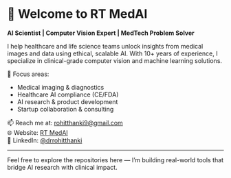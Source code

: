 # 👋 Welcome to RT MedAI

**AI Scientist | Computer Vision Expert | MedTech Problem Solver**

I help healthcare and life science teams unlock insights from medical images and data using ethical, scalable AI. With 10+ years of experience, I specialize in clinical-grade computer vision and machine learning solutions.

🔬 Focus areas:
- Medical imaging & diagnostics
- Healthcare AI compliance (CE/FDA)
- AI research & product development
- Startup collaboration & consulting

📫 Reach me at: rohitthanki9@gmail.com  
🌐 Website: [RT MedAI](https://rohitthanki9.github.io/rtmedai/)  
🔗 LinkedIn: [@drrohitthanki](https://linkedin.com/in/drrohitthanki)

---

Feel free to explore the repositories here — I’m building real-world tools that bridge AI research with clinical impact.
